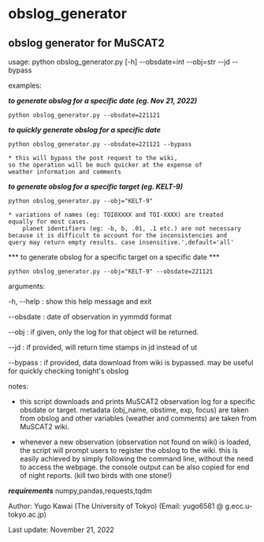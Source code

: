 # obslog_generator
## obslog generator for MuSCAT2

usage: python obslog_generator.py [-h] --obsdate=int --obj=str --jd --bypass

examples:

***to generate obslog for a specific date (eg. Nov 21, 2022)***

	python obslog_generator.py --obsdate=221121


***to quickly generate obslog for a specific date***

	python obslog_generator.py --obsdate=221121 --bypass

	* this will bypass the post request to the wiki, 
	so the operation will be much quicker at the expense of 
	weather information and comments


***to generate obslog for a specific target (eg. KELT-9)***

	python obslog_generator.py --obj="KELT-9"
	
	* variations of names (eg: TOI0XXXX and TOI-XXXX) are treated 
	equally for most cases.
        planet identifiers (eg: -b, b, .01, .1 etc.) are not necessary 
	because it is difficult to account for the inconsistencies and 
	query may return empty results. case insensitive.',default='all'


*** to generate obslog for a specific target on a specific date ***

	python obslog_generator.py --obj="KELT-9" --obsdate=221121

arguments:

  -h, --help              : show this help message and exit

  --obsdate        	  : date of observation in yymmdd format

  --obj			  : if given, only the log for that object will be returned.

  --jd 			  : if provided, will return time stamps in jd instead of ut

  --bypass 		  : if provided, data download from wiki is bypassed. may be useful for 
			    quickly checking tonight's obslog

notes:
- this script downloads and prints MuSCAT2 observation log for a specific obsdate or target. 
metadata (obj_name, obstime, exp, focus) are taken from obslog and other variables (weather and comments) are taken from MuSCAT2 wiki.

- whenever a new observation (observation not found on wiki) is loaded, the script will prompt users to register the obslog to the wiki. this is easily achieved by simply following the command line, without the need to access the webpage. the console output can be also copied for end of night reports. (kill two birds with one stone!)

***requirements***
numpy,pandas,requests,tqdm

Author: Yugo Kawai (The University of Tokyo)
(Email: yugo6581 @ g.ecc.u-tokyo.ac.jp)

Last update: November 21, 2022
